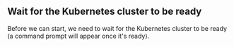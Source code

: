 ## Wait for the Kubernetes cluster to be ready

Before we can start, we need to wait for the Kubernetes cluster to be ready (a command prompt will appear once it's ready).